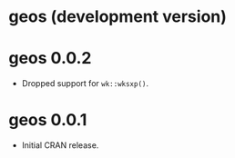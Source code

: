 # geos (development version)

# geos 0.0.2

* Dropped support for `wk::wksxp()`.

# geos 0.0.1

* Initial CRAN release.
